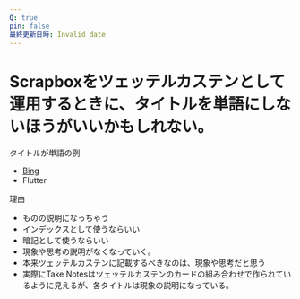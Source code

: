 ```yaml
---
Q: true
pin: false
最終更新日時: Invalid date
---
```

# Scrapboxをツェッテルカステンとして運用するときに、タイトルを単語にしないほうがいいかもしれない。

タイトルが単語の例

- [Bing](https://www.notion.soAI)  
- Flutter  

理由

- ものの説明になっちゃう  
- インデックスとして使うならいい  
- 暗記として使うならいい  
- 現象や思考の説明がなくなっていく。  
- 本来ツェッテルカステンに記載するべきなのは、現象や思考だと思う  
- 実際にTake Notesはツェッテルカステンのカードの組み合わせで作られているように見えるが、各タイトルは現象の説明になっている。